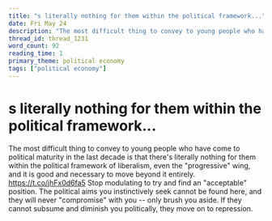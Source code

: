 ```yaml
---
title: "s literally nothing for them within the political framework..."
date: Fri May 24
description: "The most difficult thing to convey to young people who have come to political maturity in the last decade is that there's literally nothing for them within the..."
thread_id: thread_1231
word_count: 92
reading_time: 1
primary_theme: political economy
tags: ["political economy"]
---
```


# s literally nothing for them within the political framework...

The most difficult thing to convey to young people who have come to political maturity in the last decade is that there's literally nothing for them within the political framework of liberalism, even the "progressive" wing, and it is good and necessary to move beyond it entirely. https://t.co/jhFx0d6fa5 Stop modulating to try and find an "acceptable" position. The political aims you instinctively seek cannot be found here, and they will never "compromise" with you -- only brush you aside. If they cannot subsume and diminish you politically, they move on to repression.